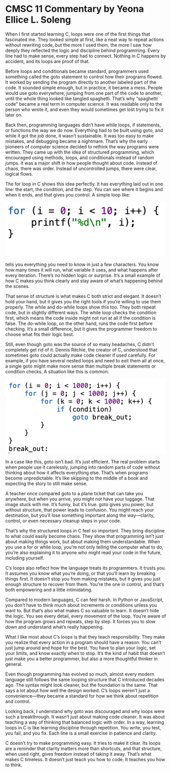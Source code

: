 # CMSC 11 Commentary by Yeona Ellice L. Soleng  

When I first started learning C, loops were one of the first things that fascinated me. They looked simple at first, like a neat way to repeat actions without rewriting code, but the more I used them, the more I saw how deeply they reflected the logic and discipline behind programming. Every line had to make sense, every step had to connect. Nothing in C happens by accident, and its loops are proof of that.

Before loops and conditionals became standard, programmers used something called the goto statement to control how their programs flowed. It worked by sending the program directly to another labeled part of the code. It sounded simple enough, but in practice, it became a mess. People would use goto everywhere, jumping from one part of the code to another, until the whole thing looked like tangled spaghetti. That’s why “spaghetti code” became a real term in computer science. It was readable only to the person who wrote it, and even they would sometimes get lost trying to fix it later on.

Back then, programming languages didn’t have while loops, if statements, or functions the way we do now. Everything had to be built using goto, and while it got the job done, it wasn’t sustainable. It was too easy to make mistakes, and debugging became a nightmare. That’s why the early pioneers of computer science decided to rethink the way programs were written. They came up with the idea of structured programming, which encouraged using methods, loops, and conditionals instead of random jumps. It was a major shift in how people thought about code. Instead of chaos, there was order. Instead of uncontrolled jumps, there were clear, logical flows.

The for loop in C shows this idea perfectly. It has everything laid out in one line: the start, the condition, and the step. You can see where it begins and when it ends, and that gives you control. A simple loop like:

![My Image](bcfeb993-e946-4a0d-81df-137df64b9599.jpeg)


tells you everything you need to know in just a few characters. You know how many times it will run, what variable it uses, and what happens after every iteration. There’s no hidden logic or surprise. It’s a small example of how C makes you think clearly and stay aware of what’s happening behind the scenes.

That sense of structure is what makes C both strict and elegant. It doesn’t hold your hand, but it gives you the right tools if you’re willing to use them properly. The while and do-while loops show this too. They both repeat code, but in slightly different ways. The while loop checks the condition first, which means the code inside might not run at all if the condition is false. The do-while loop, on the other hand, runs the code first before checking. It’s a small difference, but it gives the programmer freedom to choose what fits their logic best.

Still, even though goto was the source of so many headaches, C didn’t completely get rid of it. Dennis Ritchie, the creator of C, understood that sometimes goto could actually make code cleaner if used carefully. For example, if you have several nested loops and need to exit them all at once, a single goto might make more sense than multiple break statements or condition checks. A situation like this is common:

![My Image](545fc901-3897-4c12-80c5-aba151ebf3f5.jpeg)

In a case like this, goto isn’t bad. It’s just efficient. The real problem starts when people use it carelessly, jumping into random parts of code without thinking about how it affects everything else. That’s when programs become unpredictable. It’s like skipping to the middle of a book and expecting the story to still make sense.

A teacher once compared goto to a plane ticket that can take you anywhere, but when you arrive, you might not have your luggage. That image stuck with me. It’s funny, but it’s true. goto gives you power, but without structure, that power leads to confusion. You might reach your destination, but you’ll lose something important along the way—clarity, control, or even necessary cleanup steps in your code.

That’s why the structured loops in C feel so important. They bring discipline to what could easily become chaos. They show that programming isn’t just about making things work, but about making them understandable. When you use a for or while loop, you’re not only telling the computer what to do, you’re also explaining it to anyone who might read your code in the future, including yourself.

C’s loops also reflect how the language treats its programmers. It trusts you. It assumes you know what you’re doing, or that you’ll learn by breaking things first. It doesn’t stop you from making mistakes, but it gives you just enough structure to recover from them. You’re the one in control, and that’s both empowering and a little intimidating.

Compared to modern languages, C can feel harsh. In Python or JavaScript, you don’t have to think much about increments or conditions unless you want to. But that’s also what makes C so valuable to learn. It doesn’t hide the logic. You see every detail, every movement of the loop. You’re aware of how the program grows and repeats, step by step. It forces you to slow down and understand what’s really happening.

What I like most about C’s loops is that they teach responsibility. They make you realize that every action in a program should have a reason. You can’t just jump around and hope for the best. You have to plan your logic, set your limits, and know exactly when to stop. It’s the kind of habit that doesn’t just make you a better programmer, but also a more thoughtful thinker in general.

Even though programming has evolved so much, almost every modern language still follows the same looping structure that C introduced decades ago. The syntax might look cleaner, but the foundation is the same. That says a lot about how well the design worked. C’s loops weren’t just a convenience—they became a standard for how we think about repetition and control.

Looking back, I understand why goto was discouraged and why loops were such a breakthrough. It wasn’t just about making code cleaner. It was about teaching a way of thinking that balanced logic with order. In a way, learning loops in C is like learning discipline through repetition. You write, you test, you fail, and you fix. Each line is a small exercise in patience and clarity.

C doesn’t try to make programming easy. It tries to make it clear. Its loops are a reminder that clarity matters more than shortcuts, and that structure, when used right, gives freedom instead of taking it away. That’s what makes C timeless. It doesn’t just teach you how to code. It teaches you how to think.

